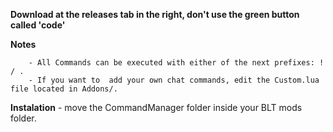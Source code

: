 __Download at the releases tab in the right, don't use the green button called 'code'__

__Notes__
```	- Requires SuperBLT to work.
	- All Commands can be executed with either of the next prefixes: ! / .
	- If you want to  add your own chat commands, edit the Custom.lua file located in Addons/.
```

__Instalation__
	- move the CommandManager folder inside your BLT mods folder.
